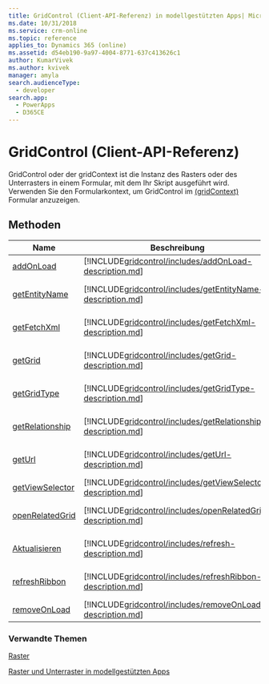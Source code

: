 ```yaml
---
title: GridControl (Client-API-Referenz) in modellgestützten Apps| MicrosoftDocs
ms.date: 10/31/2018
ms.service: crm-online
ms.topic: reference
applies_to: Dynamics 365 (online)
ms.assetid: d54eb190-9a97-4004-8771-637c413626c1
author: KumarVivek
ms.author: kvivek
manager: amyla
search.audienceType:
  - developer
search.app:
  - PowerApps
  - D365CE
---
```

# <a name="gridcontrol-client-api-reference"></a>GridControl (Client-API-Referenz)



GridControl oder der gridContext ist die Instanz des Rasters oder des Unterrasters in einem Formular, mit dem Ihr Skript ausgeführt wird. Verwenden Sie den Formularkontext, um GridControl im [(gridContext)](../grids.md#bkmk_gridcontext) Formular anzuzeigen.

## <a name="methods"></a>Methoden

|Name|Beschreibung|Verfügbar für|
|--|--|--|
|[addOnLoad](gridcontrol/addOnLoad.md)|[!INCLUDE[gridcontrol/includes/addOnLoad-description.md](gridcontrol/includes/addOnLoad-description.md)]|Schreibgeschütztes Raster|
|[getEntityName](gridcontrol/getEntityName.md)|[!INCLUDE[gridcontrol/includes/getEntityName-description.md](gridcontrol/includes/getEntityName-description.md)]|Bearbeitbare und schreibgeschützte Raster|
|[getFetchXml](gridcontrol/getFetchXml.md)|[!INCLUDE[gridcontrol/includes/getFetchXml-description.md](gridcontrol/includes/getFetchXml-description.md)]|Bearbeitbare und schreibgeschützte Raster|
|[getGrid](gridcontrol/getGrid.md)|[!INCLUDE[gridcontrol/includes/getGrid-description.md](gridcontrol/includes/getGrid-description.md)]|Bearbeitbare und schreibgeschützte Raster|
|[getGridType](gridcontrol/getGridType.md)|[!INCLUDE[gridcontrol/includes/getGridType-description.md](gridcontrol/includes/getGridType-description.md)]|Bearbeitbare und schreibgeschützte Raster|
|[getRelationship](gridcontrol/getRelationship.md)|[!INCLUDE[gridcontrol/includes/getRelationship-description.md](gridcontrol/includes/getRelationship-description.md)]|Bearbeitbare und schreibgeschützte Raster|
|[getUrl](gridcontrol/getUrl.md)|[!INCLUDE[gridcontrol/includes/getUrl-description.md](gridcontrol/includes/getUrl-description.md)]|Bearbeitbare und schreibgeschützte Raster|
|[getViewSelector](gridcontrol/getViewSelector.md)|[!INCLUDE[gridcontrol/includes/getViewSelector-description.md](gridcontrol/includes/getViewSelector-description.md)]|Schreibgeschütztes Raster|
|[openRelatedGrid](gridcontrol/openRelatedGrid.md)|[!INCLUDE[gridcontrol/includes/openRelatedGrid-description.md](gridcontrol/includes/openRelatedGrid-description.md)]|Bearbeitbare und schreibgeschützte Raster|
|[Aktualisieren](gridcontrol/refresh.md)|[!INCLUDE[gridcontrol/includes/refresh-description.md](gridcontrol/includes/refresh-description.md)]|Bearbeitbare und schreibgeschützte Raster|
|[refreshRibbon](gridcontrol/refreshRibbon.md)|[!INCLUDE[gridcontrol/includes/refreshRibbon-description.md](gridcontrol/includes/refreshRibbon-description.md)]|Bearbeitbare und schreibgeschützte Raster|
|[removeOnLoad](gridcontrol/removeOnLoad.md)|[!INCLUDE[gridcontrol/includes/removeOnLoad-description.md](gridcontrol/includes/removeOnLoad-description.md)]|Schreibgeschütztes Raster|

### <a name="related-topics"></a>Verwandte Themen

[Raster](grid.md)

[Raster und Unterraster in modellgestützten Apps](../grids.md)



